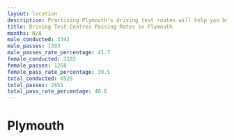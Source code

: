 ```yaml
---
layout: location
description: Practising Plymouth's driving test routes will help you become more confident in your gear-changing abilities.
title: Driving Test Centres Passing Rates in Plymouth
months: N/A
male_conducted: 3342
male_passes: 1393
male_passes_rate_percentage: 41.7
female_conducted: 3183
female_passes: 1258
female_pass_rate_percentage: 39.5
total_conducted: 6525
total_passes: 2651
total_pass_rate_percentage: 40.6
---
```


# Plymouth
